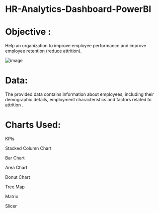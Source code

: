 # HR-Analytics-Dashboard-PowerBI

# Objective :

Help an organization to improve employee performance and improve employee retention (reduce attrition).


![image](https://github.com/shrutiraj25/HR-Analytics-Dashboard-PowerBI/assets/99032377/b1744d75-f2f7-4dfa-8a83-f6da36acb593)





# Data:
The provided data contains information about employees, including their demographic details, employment characteristics and factors related to attrition .

# Charts Used:
KPIs

Stacked Column Chart

Bar Chart

Area Chart

Donut Chart 

Tree Map

Matrix 

Slicer
